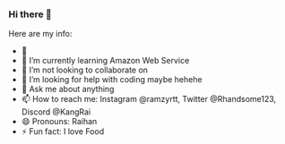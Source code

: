 ### Hi there 👋

Here are my info:

- 🔭 
- 🌱 I’m currently learning Amazon Web Service
- 👯 I’m not looking to collaborate on 
- 🤔 I’m looking for help with coding maybe hehehe
- 💬 Ask me about anything
- 📫 How to reach me: Instagram @ramzyrtt, Twitter @Rhandsome123, Discord @KangRai
- 😄 Pronouns: Raihan
- ⚡ Fun fact: I love Food
